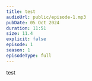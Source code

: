 ```yaml
---
title: test
audioUrl: public/episode-1.mp3
pubDate: 05 Oct 2024
duration: 11:51
size: 11.4
explicit: false
episode: 1
season: 1
episodeType: full
---
```

test